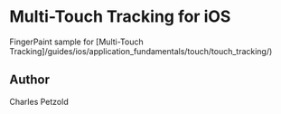 Multi-Touch Tracking for iOS
=======================

FingerPaint sample for [Multi-Touch Tracking]/guides/ios/application_fundamentals/touch/touch_tracking/)

Author
------
Charles Petzold

